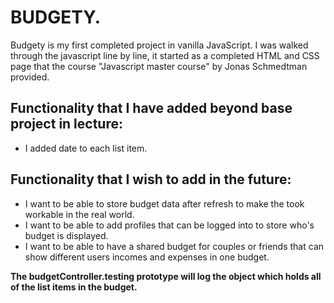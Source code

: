 # BUDGETY. 


Budgety is my first completed project in vanilla JavaScript. I was walked through the javascript line by line, it started as a completed HTML and CSS page that the course "Javascript master course" by Jonas Schmedtman provided. 

## Functionality that I have added beyond base project in lecture:

-  I added date to each list item. 

## Functionality that I wish to add in the future:

- I want to be able to store budget data after refresh to make the took workable in the real world. 
- I want to be able to add profiles that can be logged into to store who's budget is displayed. 
- I want to be able to have a shared budget for couples or friends that can show different users incomes and expenses in one budget. 

**The budgetController.testing prototype will log the object which holds all of the list items in the budget.**